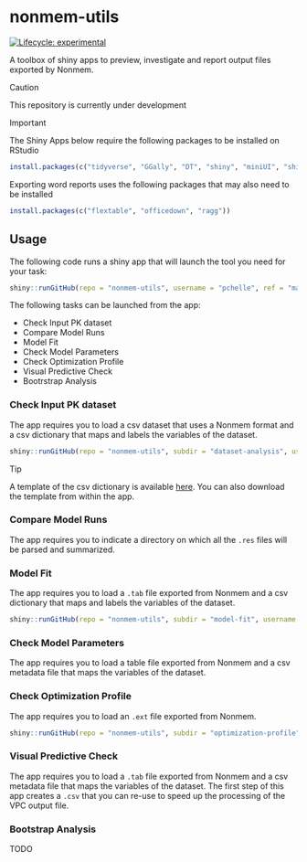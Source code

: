 # nonmem-utils

[![Lifecycle:
experimental](https://img.shields.io/badge/lifecycle-experimental-orange.svg)](https://lifecycle.r-lib.org/articles/stages.html#experimental)

A toolbox of shiny apps to preview, investigate and report output files exported by Nonmem.

> [!CAUTION]
> This repository is currently under development

> [!IMPORTANT]
> The Shiny Apps below require the following packages to be installed on RStudio

```r
install.packages(c("tidyverse", "GGally", "DT", "shiny", "miniUI", "shinyWidgets", "bslib", "shinydashboard", "plotly", "mrgsolve"))
```

Exporting word reports uses the following packages that may also need to be installed

```r
install.packages(c("flextable", "officedown", "ragg"))
```

## Usage

The following code runs a shiny app that will launch the tool you need for your task:

```r
shiny::runGitHub(repo = "nonmem-utils", username = "pchelle", ref = "main")
```

The following tasks can be launched from the app:

- Check Input PK dataset
- Compare Model Runs
- Model Fit
- Check Model Parameters
- Check Optimization Profile
- Visual Predictive Check
- Bootrstrap Analysis

### Check Input PK dataset

The app requires you to load a csv dataset that uses a Nonmem format and a csv dictionary that maps and labels the variables of the dataset.

```r
shiny::runGitHub(repo = "nonmem-utils", subdir = "dataset-analysis", username = "pchelle", ref = "main")
```

> [!TIP]
> A template of the csv dictionary is available [here](dataset-analysis/www/template_mapping.csv).
> You can also download the template from within the app.

### Compare Model Runs

The app requires you to indicate a directory on which all the `.res` files will be parsed and summarized.

### Model Fit

The app requires you to load a `.tab` file exported from Nonmem and a csv dictionary that maps and labels the variables of the dataset.

```r
shiny::runGitHub(repo = "nonmem-utils", subdir = "model-fit", username = "pchelle", ref = "main")
```

### Check Model Parameters

The app requires you to load a table file exported from Nonmem and 
a csv metadata file that maps the variables of the dataset.

### Check Optimization Profile

The app requires you to load an `.ext` file exported from Nonmem.

```r
shiny::runGitHub(repo = "nonmem-utils", subdir = "optimization-profile", username = "pchelle", ref = "main")
```

### Visual Predictive Check

The app requires you to load a `.tab` file exported from Nonmem and 
a csv metadata file that maps the variables of the dataset.
The first step of this app creates a `.csv` that you can re-use to speed up the processing of the VPC output file.

### Bootstrap Analysis

TODO
